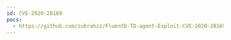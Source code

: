 ```yaml
---
id: CVE-2020-28169
pocs:
  - https://github.com/zubrahzz/FluentD-TD-agent-Exploit-CVE-2020-28169
---
```

